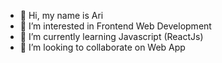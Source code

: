 - 👋 Hi, my name is Ari
- 👀 I’m interested in Frontend Web Development
- 🌱 I’m currently learning Javascript (ReactJs)
- 💞️ I’m looking to collaborate on Web App

